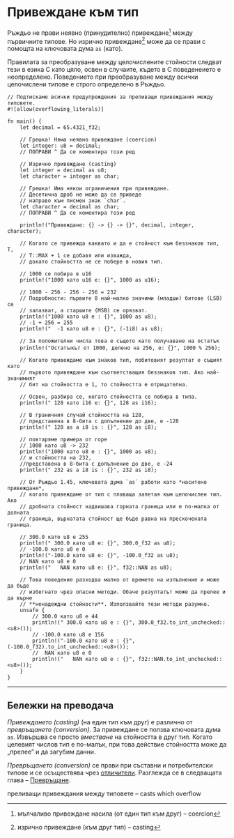 # Привеждане към тип

Ръждьо не прави неявно (принудително) привеждане[^coercion] между първичните типове. Но
изрично привеждане[^casting] може да се прави с помощта на ключовата дума `as` (като).

Правилата за преобразуване между целочислените стойности следват тези в езика C като
цяло, освен в случаите, където в C поведенеието е неопределено. Поведението при
преобразуване между всички целочислени типове е строго определено в Ръждьо.

```rust,editable,ignore,mdbook-runnable
// Подтискаме всички предупреждения за преливащи привеждания между типовете.
#![allow(overflowing_literals)]

fn main() {
    let decimal = 65.4321_f32;

    // Грешка! Няма неявно привеждане (coercion)
    let integer: u8 = decimal;
    // ПОПРАВИ ^ Да се коментира този ред

    // Изрично привеждане (casting)
    let integer = decimal as u8;
    let character = integer as char;

    // Грешка! Има някои ограничения при привеждане.
    // Десетична дроб не може да се приведе
    // направо към писмен знак `char`.
    let character = decimal as char;
    // ПОПРАВИ ^ Да се коментира този ред

    println!("Привеждане: {} -> {} -> {}", decimal, integer, character);

    // Когато се привежда каквато и да е стойност към беззнаков тип, T,
    // T::MAX + 1 се добавя или изважда,
    // докато стойността не се побере в новия тип.

    // 1000 се побира в u16
    println!("1000 като u16 е: {}", 1000 as u16);

    // 1000 - 256 - 256 - 256 = 232
    // Подробности: първите 8 най-малко значими (младши) битове (LSB) се
    // запазват, а старшите (MSB) се орязват.
    println!("1000 като u8 е : {}", 1000 as u8);
    // -1 + 256 = 255
    println!("  -1 като u8 е : {}", (-1i8) as u8);

    // За положителни числа това е същото като получаване на остатък
    println!("Остатꙑкът от 1000, делено на 256, е: {}", 1000 % 256);

    // Когато привеждаме към знаков тип, побитовият резултат е същият като
    // първото привеждане към съответстващия беззнаков тип. Ако най-значимият
    // бит на стойността е 1, то стойността е отрицателна.

    // Освен, разбира се, когато стойността се побира в типа.
    println!(" 128 като i16 е: {}", 128 as i16);

    // В граничния случай стойността на 128, 
    // представена в 8-бита с допълнение до две, е -128
    println!(" 128 as a i8 is : {}", 128 as i8);

    // повтаряме примера от горе
    // 1000 като u8 -> 232
    println!("1000 като u8 е : {}", 1000 as u8);
    // и стойността на 232, 
    //представена в 8-бита с допълнение до две, е -24
    println!(" 232 as a i8 is : {}", 232 as i8);

    // От Ръждьо 1.45, ключовата дума `as` работи като *наситено привеждане*,
    // когато привеждаме от тип с плаваща запетая към целочислен тип. Ако
    // дробната стойност надвишава горната граница или е по-малка от долната
    // граница, върнатата стойност ще бъде равна на прескочената граница.

    // 300.0 като u8 е 255
    println!(" 300.0 като u8 е: {}", 300.0_f32 as u8);
    // -100.0 като u8 е 0
    println!("-100.0 като u8 е: {}", -100.0_f32 as u8);
    // NAN като u8 е 0
    println!("   NAN като u8 е: {}", f32::NAN as u8);

    // Това поведение разходва малко от времето на изпълнение и може да бъде
    // избегнато чрез опасни методи. Обаче резултатът може да прелее и да върне
    // **ненадеждни стойности**. Използвайте тези методи разумно.
    unsafe {
        // 300.0 като u8 е 44
        println!(" 300.0 като u8 е : {}", 300.0_f32.to_int_unchecked::<u8>());
        // -100.0 като u8 е 156
        println!("-100.0 като u8 е : {}", (-100.0_f32).to_int_unchecked::<u8>());
        //  NAN като u8 е 0
        println!("   NAN като u8 е : {}", f32::NAN.to_int_unchecked::<u8>());
    }
}
```

---
## Бележки на преводача

*Привеждането (casting)* (на един тип към друг) е различно от *превръщането
(conversion)*. За привеждане се ползва ключовата дума `as`. Извършва се просто
*вместване* на стойността в друг тип. Когато целевият числов тип е по-малък,
при това действие стойността може да „прелее” и да загубим данни.

*Превръщането (conversion)* се прави при съставни и потребителски типове и се
осъществява чрез [отличители][traits]. Разглежда се в следващата глава –
[Превръщане][conversion].


преливащи привеждания между типовете – casts which overflow

[^coercion]: мълчаливо привеждане насила (от един тип към друг) – coercion 

[^casting]: изрично привеждане (към друг тип) – casting

[traits]: ../../trait.md
[conversion]: ../../conversion.md
